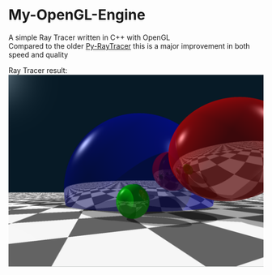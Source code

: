 # My-OpenGL-Engine
A simple Ray Tracer written in C++ with OpenGL\
Compared to the older [Py-RayTracer](https://github.com/Xallt/Py-RayTracer) this is a major improvement in both speed and quality

Ray Tracer result:
![ray tracer](RayTracer.png)

